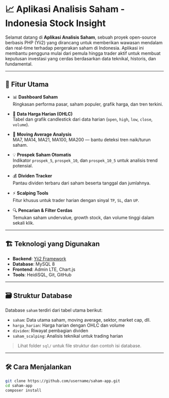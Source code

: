 # 📈 Aplikasi Analisis Saham - Indonesia Stock Insight

Selamat datang di **Aplikasi Analisis Saham**, sebuah proyek open-source berbasis PHP (Yii2) yang dirancang untuk memberikan wawasan mendalam dan real-time terhadap pergerakan saham di Indonesia. Aplikasi ini membantu pengguna mulai dari pemula hingga trader aktif untuk membuat keputusan investasi yang cerdas berdasarkan data teknikal, historis, dan fundamental.

---

## 🚀 Fitur Utama

- 📊 **Dashboard Saham**  
  Ringkasan performa pasar, saham populer, grafik harga, dan tren terkini.

- 🧾 **Data Harga Harian (OHLC)**  
  Tabel dan grafik candlestick dari data harian (`open`, `high`, `low`, `close`, `volume`).

- 🧮 **Moving Average Analysis**  
  MA7, MA14, MA21, MA100, MA200 — bantu deteksi tren naik/turun saham.

- 💡 **Prospek Saham Otomatis**  
  Indikator `prospek_5`, `prospek_10`, dan `prospek_10_5` untuk analisis trend potensial.

- 💰 **Dividen Tracker**  
  Pantau dividen terbaru dari saham beserta tanggal dan jumlahnya.

- ⚡ **Scalping Tools**  
  Fitur khusus untuk trader harian dengan sinyal `TP`, `SL`, dan `UP`.

- 🔍 **Pencarian & Filter Cerdas**  
  Temukan saham undervalue, growth stock, dan volume tinggi dalam sekali klik.

---

## 🏗️ Teknologi yang Digunakan

- **Backend**: [Yii2 Framework](https://www.yiiframework.com/)
- **Database**: MySQL 8
- **Frontend**: Admin LTE, Chart.js
- **Tools**: HeidiSQL, Git, GitHub

---

## 🗃️ Struktur Database

Database `saham` terdiri dari tabel utama berikut:

- `saham`: Data utama saham, moving average, sektor, market cap, dll.
- `harga_harian`: Harga harian dengan OHLC dan volume
- `dividen`: Riwayat pembagian dividen
- `saham_scalping`: Analisis teknikal untuk trading harian

> Lihat folder `sql/` untuk file struktur dan contoh isi database.

---

## 🛠️ Cara Menjalankan

```bash
git clone https://github.com/username/saham-app.git
cd saham-app
composer install
